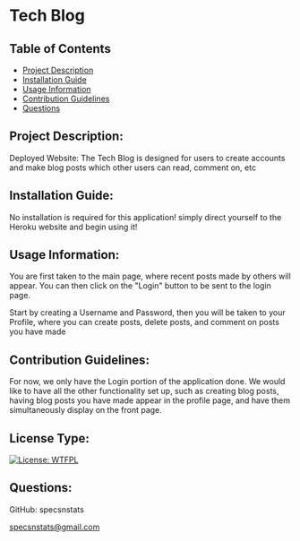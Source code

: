 # Tech Blog

## Table of Contents
 
- [Project Description](./README#project-description)
- [Installation Guide](./README#installation-guide)
- [Usage Information](./README#usage-information)
- [Contribution Guidelines](./README#contribution-guidelines)
- [Questions](./README#questions)

## Project Description:

Deployed Website: 
The Tech Blog is designed for users to create accounts and make blog posts which other users can read, comment on, etc


## Installation Guide:
No installation is required for this application! simply direct yourself to the Heroku website and begin using it!

## Usage Information:
You are first taken to the main page, where recent posts made by others will appear. You can then click on the "Login" button to be sent to the login page. 

Start by creating a Username and Password, then you will be taken to your Profile, where you can create posts, delete posts, and comment on posts you have made

## Contribution Guidelines:
For now, we only have the Login portion of the application done. We would like to have all the other functionality set up, such as creating blog posts, having blog posts you have made appear in the profile page, and have them simultaneously display on the front page. 

## License Type:
[![License: WTFPL](https://img.shields.io/badge/License-WTFPL-brightgreen.svg)](http://www.wtfpl.net/about/)

## Questions:
GitHub: specsnstats

specsnstats@gmail.com
